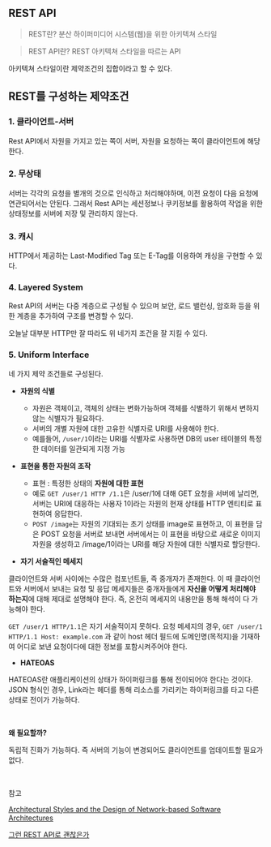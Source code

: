 ## REST API

> REST란? 분산 하이퍼미디어 시스템(웹)을 위한 아키텍쳐 스타일

> REST API란? REST 아키텍쳐 스타일을 따르는 API

아키텍쳐 스타일이란 제약조건의 집합이라고 할 수 있다.

## REST를 구성하는 제약조건

### 1. 클라이언트-서버

Rest API에서 자원을 가지고 있는 쪽이 서버, 자원을 요청하는 쪽이 클라이언트에 해당한다.

### 2. 무상태

서버는 각각의 요청을 별개의 것으로 인식하고 처리해야하며, 이전 요청이 다음 요청에 연관되어서는 안된다. 그래서 Rest API는 세션정보나 쿠키정보를 활용하여 작업을 위한 상태정보를 서버에 저장 및 관리하지 않는다.

### 3. 캐시

HTTP에서 제공하는 Last-Modified Tag 또는 E-Tag를 이용하여 캐싱을 구현할 수 있다.

### 4. Layered System

Rest API의 서버는 다중 계층으로 구성될 수 있으며 보안, 로드 밸런싱, 암호화 등을 위한 계층을 추가하여 구조를 변경할 수 있다.

오늘날 대부분 HTTP만 잘 따라도 위 네가지 조건을 잘 지킬 수 있다.

### 5. Uniform Interface

네 가지 제약 조건들로 구성된다.

- **자원의 식별**

  - 자원은 객체이고, 객체의 상태는 변화가능하며 객체를 식별하기 위해서 변하지 않는 식별자가 필요하다.
  - 서버의 개별 자원에 대한 고유한 식별자로 URI를 사용해야 한다.
  - 예를들어, `/user/1`이라는 URI를 식별자로 사용하면 DB의 user 테이블의 특정한 데이터를 일관되게 지정 가능

- **표현을 통한 자원의 조작**

  - 표현 : 특정한 상태의 **자원에 대한 표현**
  - 예로 `GET /user/1 HTTP /1.1`은 /user/1에 대해 GET 요청을 서버에 날리면, 서버는 URI에 대응하는 사용자 1이라는 자원의 현재 상태를 HTTP 엔티티로 표현하여 응답한다.
  - `POST /image`는 자원의 기대되는 초기 상태를 image로 표현하고, 이 표현을 담은 POST 요청을 서버로 보내면 서버에서는 이 표현을 바탕으로 새로운 이미지 자원을 생성하고 /image/1이라는 URI를 해당 자원에 대한 식별자로 할당한다.

- **자기 서술적인 메세지**

클라이언트와 서버 사이에는 수많은 컴포넌트들, 즉 중개자가 존재한다. 이 때 클라이언트와 서버에서 보내는 요청 및 응답 메세지들은 중개자들에게 **자신을 어떻게 처리해야 하는지**에 대해 제대로 설명해야 한다. 즉, 온전히 메세지의 내용만을 통해 해석이 다 가능해야 한다.

`GET /user/1 HTTP/1.1`은 자기 서술적이지 못하다.
요청 메세지의 경우, `GET /user/1 HTTP/1.1 Host: example.com` 과 같이 host 헤더 필드에 도메인명(목적지)을 기재하여 어디로 보낸 요청이다에 대한 정보를 포함시켜주어야 한다. 

- **HATEOAS**

HATEOAS란 애플리케이션의 상태가 하이퍼링크를 통해 전이되어야 한다는 것이다. JSON 형식인 경우, Link라는 헤더를 통해 리소스를 가리키는 하이퍼링크를 타고 다른 상태로 전이가 가능하다.

<br>

**왜 필요할까?**

독립적 진화가 가능하다. 즉 서버의 기능이 변경되어도 클라이언트를 업데이트할 필요가 없다.

<br>

참고

[Architectural Styles and the Design of Network-based Software Architectures](https://www.ics.uci.edu/~fielding/pubs/dissertation/top.htm)

[그런 REST API로 괜찮은가](https://www.youtube.com/watch?v=RP_f5dMoHFc)
